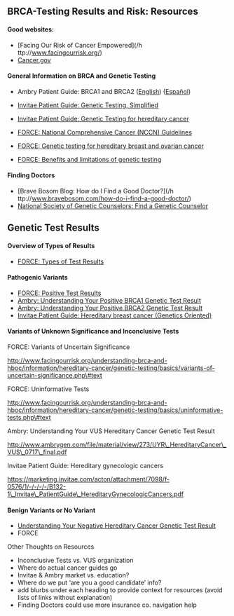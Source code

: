 ## BRCA-Testing Results and Risk: Resources

#### Good websites:

* [Facing Our Risk of Cancer Empowered](/h ttp://www.facingourrisk.org/)
* [Cancer.gov](https://www.cancer.gov/about-cancer/causes-prevention/genetics/brca-fact-sheet)

#### General Information on BRCA and Genetic Testing 

* Ambry Patient Guide: BRCA1 and BRCA2 \([English](http://www.ambrygen.com/file/material/view/147/Patient_Guide_BRCA1:2_060817_final.pdf)\) \([Español](http://www.ambrygen.com/file/material/view/155/Patient_Guide_BRCA1_2_SPA_web.pdf)\) 

* [Invitae Patient Guide: Genetic Testing, Simplified ](http://marketing.invitae.com/acton/attachment/7098/f-00ae/1/-/-/-/-/B105_Invitae_PatientGuide.pdf)

* [Invitae Patient Guide: Genetic Testing for hereditary cancer](https://marketing.invitae.com/acton/attachment/7098/f-06c9/1/-/-/-/-/B134-1_Genetics%20of%20Hereditary%20Cancer%20patient%20brochure.pdf)

* [FORCE: National Comprehensive Cancer \(NCCN\) Guidelines](http://www.facingourrisk.org/understanding-brca-and-hboc/information/risk-management/introduction/basics/overview.php#text)

* [FORCE: Genetic testing for hereditary breast and ovarian cancer](http://www.facingourrisk.org/understanding-brca-and-hboc/information/hereditary-cancer/genetic-testing/basics/brca-1-and-brca-2-genetic-testing.php#text) 

* [FORCE: Benefits and limitations of genetic testing](http://www.facingourrisk.org/understanding-brca-and-hboc/information/hereditary-cancer/genetic-testing/basics/benefits-and-limitations-of-genetic-testing.php#text)

#### Finding Doctors

* [Brave Bosom Blog: How do I Find a Good Doctor?](/h ttp://www.bravebosom.com/how-do-i-find-a-good-doctor/)
* [National Society of Genetic Counselors: Find a Genetic Counselor](http://www.nsgc.org/findageneticcounselor)

## Genetic Test Results 

#### Overview of Types of Results 

* [FORCE: Types of Test Results](http://www.facingourrisk.org/understanding-brca-and-hboc/information/hereditary-cancer/genetic-testing/basics/types-of-test-results.php#text) 

#### Pathogenic Variants 

* [FORCE: Positive Test Results ](http://www.facingourrisk.org/understanding-brca-and-hboc/information/hereditary-cancer/genetic-testing/basics/positive-test-results.php#text)
* [Ambry: Understanding Your Positive BRCA1 Genetic Test Result](http://www.ambrygen.com/file/material/view/323/UYR_BRCA1_Positive_0717_Final.pdf)
* [Ambry: Understanding Your Positive BRCA2 Genetic Test Result ](http://www.ambrygen.com/file/material/view/325/UYR_BRCA2_Positive_0717_Final.pd)
* [Invitae Patient Guide: Hereditary breast cancer \(Genetics Oriented\) ](http://marketing.invitae.com/acton/attachment/7098/f-0382/1/-/-/-/-/B106_InvitaePatientGuide_BreastCancer.pdf)



#### Variants of Unknown Significance and Inconclusive Tests

FORCE: Variants of Uncertain Significance 

http://www.facingourrisk.org/understanding-brca-and-hboc/information/hereditary-cancer/genetic-testing/basics/variants-of-uncertain-significance.php\#text

FORCE: Uninformative Tests

http://www.facingourrisk.org/understanding-brca-and-hboc/information/hereditary-cancer/genetic-testing/basics/uninformative-tests.php\#text

Ambry: Understanding Your VUS Hereditary Cancer Genetic Test Result

http://www.ambrygen.com/file/material/view/273/UYR\_HereditaryCancer\_VUS\_0717\_final.pdf

Invitae Patient Guide: Hereditary gynecologic cancers

https://marketing.invitae.com/acton/attachment/7098/f-0576/1/-/-/-/-/B132-1\_Invitae\_PatientGuide\_HereditaryGynecologicCancers.pdf



#### Benign Variants or No Variant 

* [Understanding Your Negative Hereditary Cancer Genetic Test Result](http://www.ambrygen.com/file/material/view/405/UYR_HereditaryCancer_Negative_0717_Final.pdf)
* FORCE



Other Thoughts on Resources

* Inconclusive Tests vs. VUS organization 
* Where do actual cancer guides go 
* Invitae & Ambry market vs. education?
* Where do we put ‘are you a good candidate’ info?
* add blurbs under each heading to provide context for resources \(avoid lists of links without explanation\) 
* Finding Doctors could use more insurance co. navigation help



